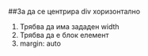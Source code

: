##За да се центрира div хоризонтално

1. Трябва да има зададен width
2. Трябва да е блок елемент
3. margin: auto